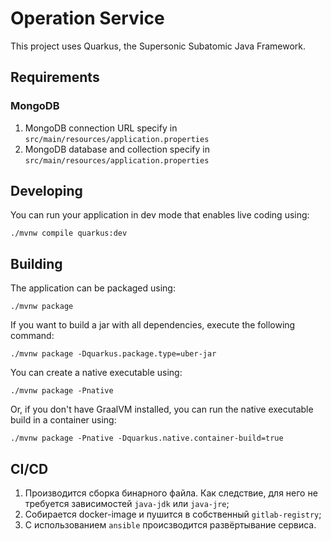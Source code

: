 # Operation Service

This project uses Quarkus, the Supersonic Subatomic Java Framework.

## Requirements

### MongoDB

1. MongoDB connection URL specify in `src/main/resources/application.properties`
1. MongoDB database and collection specify in `src/main/resources/application.properties`

## Developing

You can run your application in dev mode that enables live coding using:

```shell script
./mvnw compile quarkus:dev
```

## Building

The application can be packaged using:

```shell script
./mvnw package
```

If you want to build a jar with all dependencies, execute the following command:

```shell script
./mvnw package -Dquarkus.package.type=uber-jar
```

You can create a native executable using:

```shell script
./mvnw package -Pnative
```

Or, if you don't have GraalVM installed, you can run the native executable build in a container using:

```shell script
./mvnw package -Pnative -Dquarkus.native.container-build=true
```

## CI/CD

1. Производится сборка бинарного файла. Как следствие, для него не требуется зависимостей `java-jdk` или `java-jre`;
2. Собирается docker-image и пушится в собственный `gitlab-registry`;
3. С использованием `ansible` происзводится развёртывание сервиса.

